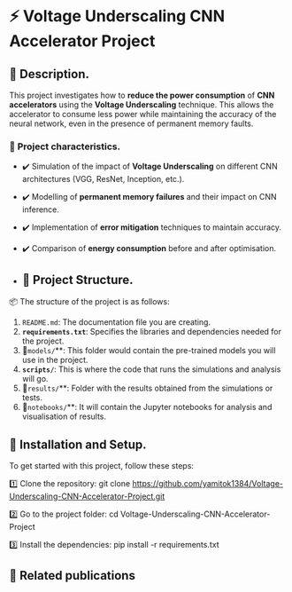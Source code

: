 # ⚡ **Voltage Underscaling CNN Accelerator Project**  

## 📌 **Description**.  
This project investigates how to **reduce the power consumption** of **CNN accelerators** using the **Voltage Underscaling** technique. This allows the accelerator to consume less power while maintaining the accuracy of the neural network, even in the presence of permanent memory faults.

### 🔹 **Project characteristics**.  
- ✔️ Simulation of the impact of **Voltage Underscaling** on different CNN architectures (VGG, ResNet, Inception, etc.).  
- ✔️ Modelling of **permanent memory failures** and their impact on CNN inference.  
- ✔️ Implementation of **error mitigation** techniques to maintain accuracy.  
- ✔️ Comparison of **energy consumption** before and after optimisation.

- ## 📂 **Project Structure**.
   
📦 The structure of the project is as follows: 

 1. `README.md`: The documentation file you are creating.
2. **`requirements.txt`**: Specifies the libraries and dependencies needed for the project.
3. 📁`models/`**: This folder would contain the pre-trained models you will use in the project.
4. **`scripts/`**: This is where the code that runs the simulations and analysis will go.
5. 📁`results/`**: Folder with the results obtained from the simulations or tests.
6. 📁`notebooks/`**: It will contain the Jupyter notebooks for analysis and visualisation of results.
 


## 🚀 **Installation and Setup**.  
To get started with this project, follow these steps:

1️⃣ Clone the repository:
git clone https://github.com/yamitok1384/Voltage-Underscaling-CNN-Accelerator-Project.git

2️⃣ Go to the project folder:
cd Voltage-Underscaling-CNN-Accelerator-Project

3️⃣ Install the dependencies:
pip install -r requirements.txt

## 📜 **Related publications**  
